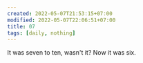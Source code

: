 ```yaml
---
created: 2022-05-07T21:53:15+07:00
modified: 2022-05-07T22:06:51+07:00
title: 07
tags: [daily, nothing]
---
```


It was seven to ten, wasn't it? Now it was six.
